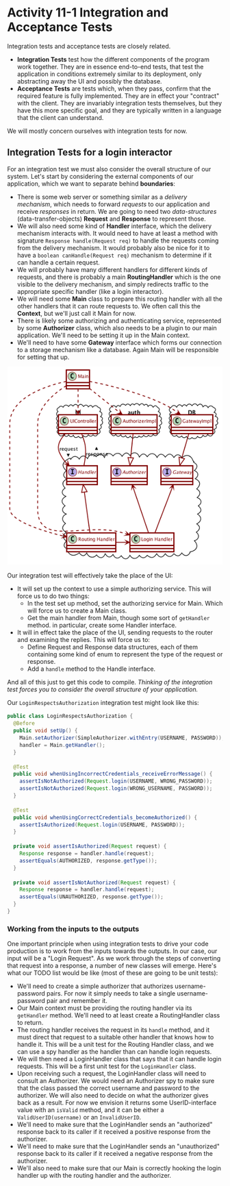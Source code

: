 # Activity 11-1 Integration and Acceptance Tests

Integration tests and acceptance tests are closely related.

- **Integration Tests** test how the different components of the program work together. They are in essence end-to-end tests, that test the application in conditions extremely similar to its deployment, only abstracting away the UI and possibly the database.
- **Acceptance Tests** are tests which, when they pass, confirm that the required feature is fully implemented. They are in effect your "contract" with the client. They are invariably integration tests themselves, but they have this more specific goal, and they are typically written in a language that the client can understand.

We will mostly concern ourselves with integration tests for now.

## Integration Tests for a login interactor

For an integration test we must also consider the overall structure of our system. Let's start by considering the external components of our application, which we want to separate behind **boundaries**:

- There is some web server or something similar as a *delivery mechanism*, which needs to forward *requests* to our application and receive *responses* in return. We are going to need two *data-structures* (data-transfer-objects) **Request** and **Response** to represent those.
- We will also need some kind of **Handler** interface, which the delivery mechanism interacts with. It would need to have at least a method with signature `Response handle(Request req)` to handle the requests coming from the delivery mechanism. It would probably also be nice for it to have a `boolean canHandle(Request req)` mechanism to determine if it can handle a certain request.
- We will probably have many different handlers for different kinds of requests, and there is probably a main **RoutingHandler** which is the one visible to the delivery mechanism, and simply redirects traffic to the appropriate specific handler (like a login interactor).
- We will need some **Main** class to prepare this routing handler with all the other handlers that it can route requests to. We often call this the **Context**, but we'll just call it Main for now.
- There is likely some authorizing and authenticating service, represented by some **Authorizer** class, which also needs to be a plugin to our main application. We'll need to be setting it up in the Main context.
- We'll need to have some **Gateway** interface which forms our connection to a storage mechanism like a database. Again Main will be responsible for setting that up.

![](../images/integrationTestsOverallArchitecture.png)

Our integration test will effectively take the place of the UI:

- It will set up the context to use a simple authorizing service. This will force us to do two things:
    - In the test set up method, set the authorizing service for Main. Which will force us to create a Main class.
    - Get the main handler from Main, though some sort of `getHandler` method. in particular, create some Handler interface.
- It will in effect take the place of the UI, sending requests to the router and examining the replies. This will force us to:
    - Define Request and Response data structures, each of them containing some kind of enum to represent the type of the request or response.
    - Add a `handle` method to the Handle interface.

And all of this just to get this code to compile. *Thinking of the integration test forces you to consider the overall structure of your application.*

Our `LoginRespectsAuthorization` integration test might look like this:
```java
public class LoginRespectsAuthorization {
  @Before
  public void setUp() {
    Main.setAuthorizer(SimpleAuthorizer.withEntry(USERNAME, PASSWORD));
    handler = Main.getHandler();
  }

  @Test
  public void whenUsingIncorrectCredentials_receiveErrorMessage() {
    assertIsNotAuthorized(Request.login(USERNAME, WRONG_PASSWORD));
    assertIsNotAuthorized(Request.login(WRONG_USERNAME, PASSWORD));
  }

  @Test
  public void whenUsingCorrectCredentials_becomeAuthorized() {
    assertIsAuthorized(Request.login(USERNAME, PASSWORD));
  }

  private void assertIsAuthorized(Request request) {
    Response response = handler.handle(request);
    assertEquals(AUTHORIZED, response.getType());
  }

  private void assertIsNotAuthorized(Request request) {
    Response response = handler.handle(request);
    assertEquals(UNAUTHORIZED, response.getType());
  }
}
```

### Working from the inputs to the outputs

One important principle when using integration tests to drive your code production is to work from the inputs towards the outputs. In our case, our input will be a "Login Request". As we work through the steps of converting that request into a response, a number of new classes will emerge. Here's what our TODO list would be like (most of these are going to be unit tests):

- We'll need to create a simple authorizer that authorizes username-password pairs. For now it simply needs to take a single username-password pair and remember it.
- Our Main context must be providing the routing handler via its `getHandler` method.  We'll need to at least create a RoutingHandler class to return.
- The routing handler receives the request in its `handle` method, and it must direct that request to a suitable other handler that knows how to handle it. This will be a unit test for  the Routing Handler class, and we can use a spy handler as the handler than can handle login requests.
- We will then need a LoginHandler class that says that it can handle login requests. This will be a first unit test for the `LoginHandler` class.
- Upon receiving such a request, the LoginHandler class will need to consult an Authorizer. We would need an Authorizer spy to make sure that the class passed the correct username and password to the authorizer. We will also need to decide on what the authorizer gives back as a result. For now we envision it returns some UserID-interface value with an `isValid` method, and it can be either a `ValidUserID(username)` or an `InvalidUserID`.
- We'll need to make sure that the LoginHandler sends an "authorized" response back to its caller if it received a positive response from the authorizer.
- We'll need to make sure that the LoginHandler sends an "unauthorized" response back to its caller if it received a negative response from the authorizer.
- We'll also need to make sure that our Main is correctly hooking the login handler up with the routing handler and the authorizer.

